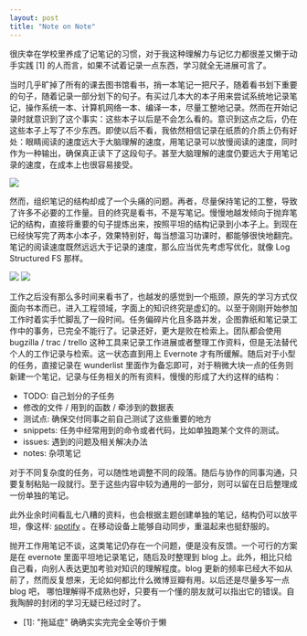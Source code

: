 ```yaml
---
layout: post
title: "Note on Note"
---
```


很庆幸在学校里养成了记笔记的习惯，对于我这种理解力与记忆力都很差又懒于动手实践 [1] 的人而言，如果不试着记录一点东西，学习就全无进展可言了。

当时几乎旷掉了所有的课去图书馆看书，捎一本笔记一把尺子，随着看书划下重要的句子，随着记录一部分划下的句子。有买过几本大的本子用来尝试系统地记录笔记，操作系统一本、计算机网络一本、编译一本，尽量工整地记录。然而在开始记录时就意识到了这个事实：这些本子以后是不会怎么看的。意识到这点之后，仍在这些本子上写了不少东西。即使以后不看，我依然相信记录在纸质的介质上仍有好处：眼睛阅读的速度远大于大脑理解的速度，用笔记录可以放慢阅读的速度，同时作为一种输出，确保真正读下了这段句子。甚至大脑理解的速度仍要远大于用笔记录的速度，在成本上也很容易接受。

![](http://i5.minus.com/ifCCAmlhqEhVa.jpg)

然而，组织笔记的结构却成了一个头痛的问题。再者，尽量保持笔记的工整，导致了许多不必要的工作量。目的终究是看书，不是写笔记。慢慢地越发倾向于抛弃笔记的结构，直接将重要的句子提炼出来，按照平坦的结构记录到小本子上。到现在已经快写完了两本小本子，效果特别好，每当想温习功课时，都能够很快地翻完。笔记的阅读速度既然远远大于记录的速度，那么应当优先考虑写优化，就像 Log Structured FS 那样。

![](http://i5.minus.com/iy2IhwzrhSUA9.jpg)
![](http://i5.minus.com/ib2JR8t9XNxpWQ.jpg)

工作之后没有那么多时间来看书了，也越发的感觉到一个瓶颈，原先的学习方式仅面向书本而已，进入工程领域，字面上的知识终究是虚幻的。以至于刚刚开始参加工作时着实手忙脚乱了一段时间。任务偏碎片化且多路并发，企图靠纸和笔记录工作中的事务，已完全不能行了。记录还好，更大是败在检索上。团队都会使用 bugzilla / trac / trello 这种工具来记录工作进展或者整理工作资料，但是无法替代个人的工作记录与检索。这一状态直到用上 Evernote 才有所缓解。随后对于小型的任务，直接记录在 wunderlist 里面作为备忘即可，对于稍微大块一点的任务则新建一个笔记，记录与任务相关的所有资料，慢慢的形成了大约这样的结构：

- TODO: 自己划分的子任务
- 修改的文件 / 用到的函数 / 牵涉到的数据表
- 测试点: 确保交付同事之前自己测试了这些重要的地方
- snippets: 任务中经常用到的命令或者代码，比如单独跑某个文件的测试。
- issues: 遇到的问题及相关解决办法
- notes: 杂项笔记

对于不同复杂度的任务，可以随性地调整不同的段落。随后与协作的同事沟通，只要复制粘贴一段就行。至于这些内容中较为通用的一部分，则可以留在日后整理成一份单独的笔记。

此外业余时间看乱七八糟的资料，也会根据主题创建单独的笔记，结构仍可以放平坦，像这样: [spotify](https://www.evernote.com/shard/s4/sh/e1ab197f-7469-499b-adb8-16bbc401f406/75a113432f977375378d6a3e403da677) 。在移动设备上能够自动同步，重温起来也挺舒服的。

抛开工作用笔记不谈，这类笔记仍存在一个问题，便是没有反馈。一个可行的方案是在 evernote 里面平坦地记录笔记，随后及时整理到 blog 上。此外，相比只给自己看，向别人表达更加考验对知识的理解程度。blog 更新的频率已经大不如从前了，然而反复想来，无论如何都比什么微博豆瓣有用。以后还是尽量多写一点 blog 吧， 哪怕理解得不成熟也好，只要有一个懂的朋友就可以指出它的错误。自我陶醉的封闭的学习无疑已经过时了。

- [1]: "拖延症" 确确实实完完全全等价于懒
